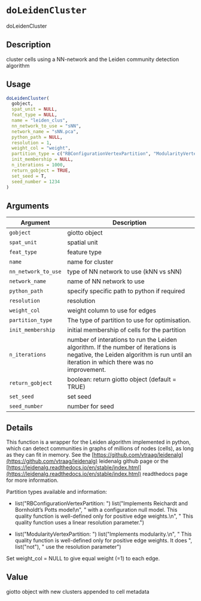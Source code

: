 # `doLeidenCluster`

doLeidenCluster


## Description

cluster cells using a NN-network and the Leiden community detection algorithm


## Usage

```r
doLeidenCluster(
  gobject,
  spat_unit = NULL,
  feat_type = NULL,
  name = "leiden_clus",
  nn_network_to_use = "sNN",
  network_name = "sNN.pca",
  python_path = NULL,
  resolution = 1,
  weight_col = "weight",
  partition_type = c("RBConfigurationVertexPartition", "ModularityVertexPartition"),
  init_membership = NULL,
  n_iterations = 1000,
  return_gobject = TRUE,
  set_seed = T,
  seed_number = 1234
)
```


## Arguments

Argument      |Description
------------- |----------------
`gobject`     |     giotto object
`spat_unit`     |     spatial unit
`feat_type`     |     feature type
`name`     |     name for cluster
`nn_network_to_use`     |     type of NN network to use (kNN vs sNN)
`network_name`     |     name of NN network to use
`python_path`     |     specify specific path to python if required
`resolution`     |     resolution
`weight_col`     |     weight column to use for edges
`partition_type`     |     The type of partition to use for optimisation.
`init_membership`     |     initial membership of cells for the partition
`n_iterations`     |     number of interations to run the Leiden algorithm. If the number of iterations is negative, the Leiden algorithm is run until an iteration in which there was no improvement.
`return_gobject`     |     boolean: return giotto object (default = TRUE)
`set_seed`     |     set seed
`seed_number`     |     number for seed


## Details

This function is a wrapper for the Leiden algorithm implemented in python,
 which can detect communities in graphs of millions of nodes (cells),
 as long as they can fit in memory. See the [https://github.com/vtraag/leidenalg](https://github.com/vtraag/leidenalg) leidenalg 
 github page or the [https://leidenalg.readthedocs.io/en/stable/index.html](https://leidenalg.readthedocs.io/en/stable/index.html) readthedocs 
 page for more information.
 
 Partition types available and information:
   

*  list("RBConfigurationVertexPartition: ") list("Implements Reichardt and Bornholdt’s Potts model\n", "   with a configuration null model. This quality function is well-defined only for positive edge weights.\n", "    This quality function uses a linear resolution parameter.")   

*  list("ModularityVertexPartition: ") list("Implements modularity.\n", "   This quality function is well-defined only for positive edge weights. It does ", list("not"), " use the resolution parameter")  
 
 Set weight_col = NULL to give equal weight (=1) to each edge.


## Value

giotto object with new clusters appended to cell metadata


